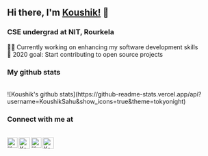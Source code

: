 ## **Hi there, I'm [Koushik!](https://koushiksahu.github.io/Portfolio-Website/)** 👋

### CSE undergrad at NIT, Rourkela

👨‍💻 Currently working on enhancing my software development skills<br>
🎯 2020 goal: Start contributing to open source projects<br>

### My github stats
<br>
![Koushik's github stats](https://github-readme-stats.vercel.app/api?username=KoushikSahu&show_icons=true&theme=tokyonight)

### Connect with me at
<br>
<a href="https://www.linkedin.com/in/koushik-sahu/">
<img align="left" alt="Koushik Sahu | Linkedin" width="24px" src="https://github.com/TheDudeThatCode/TheDudeThatCode/blob/master/Assets/Linkedin.svg" />
</a>
<a href="https://twitter.com/_Koushik_Sahu_">
<img align="left" alt="Koushik Sahu | Twitter" width="26px" src="https://github.com/TheDudeThatCode/TheDudeThatCode/blob/master/Assets/Twitter.svg" />
</a>
<a href="https://www.instagram.com/la_liability/">
<img align="left" alt="Koushik Sahu | Instagram" width="24px" src="https://github.com/TheDudeThatCode/TheDudeThatCode/blob/master/Assets/Instagram.svg" />
</a>
<a href="mailto:koushiksahu68@gmail.com">
<img align="left" alt="Koushik Sahu | Gmail" width="26px" src="https://github.com/TheDudeThatCode/TheDudeThatCode/blob/master/Assets/Gmail.svg" />
</a>